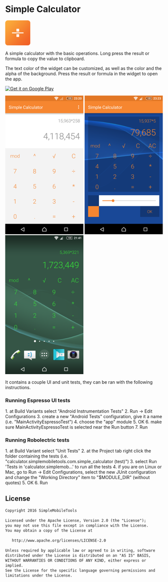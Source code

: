 # Simple Calculator
<img alt="Logo" src="app/src/main/res/mipmap-xxxhdpi/launcher.png" width="80">

A simple calculator with the basic operations. Long press the result or formula to copy the value to clipboard.

The text color of the widget can be customized, as well as the color and the alpha of the background. Press the result or formula in the widget to open the app.

<a href='https://play.google.com/store/apps/details?id=com.simplemobiletools.calculator'><img alt='Get it on Google Play' src='https://play.google.com/intl/en_us/badges/images/generic/en_badge_web_generic.png' height=60/></a>

<img alt="App image" src="screenshots/app.png" width="250">
<img alt="App image" src="screenshots/widget_config.png" width="250">
<img alt="App image" src="screenshots/widget.png" width="250">

It contains a couple UI and unit tests, they can be ran with the following instructions.

<h3>Running Espresso UI tests</h3>
1. at Build Variants select "Android Instrumentation Tests"
2. Run -> Edit Configurations
3. create a new "Android Tests" configuration, give it a name (i.e. "MainActivityEspressoTest")
4. choose the "app" module
5. OK
6. make sure MainActivityEspressoTest is selected near the Run button
7. Run

<h3>Running Robolectric tests</h3>
1. at Build Variant select "Unit Tests"
2. at the Project tab right click the folder containing the tests (i.e. "calculator.simplemobiletools.com.simple_calculator (test)")
3. select Run 'Tests in 'calculator.simplemob...' to run all the tests
4. if you are on Linux or Mac, go to Run -> Edit Configurations, select the new JUnit configuration and change the "Working Directory" item to "$MODULE_DIR" (without quotes)
5. OK
6. Run

License
-------
    Copyright 2016 SimpleMobileTools
    
    Licensed under the Apache License, Version 2.0 (the "License");
    you may not use this file except in compliance with the License.
    You may obtain a copy of the License at
    
       http://www.apache.org/licenses/LICENSE-2.0
    
    Unless required by applicable law or agreed to in writing, software
    distributed under the License is distributed on an "AS IS" BASIS,
    WITHOUT WARRANTIES OR CONDITIONS OF ANY KIND, either express or implied.
    See the License for the specific language governing permissions and
    limitations under the License.
